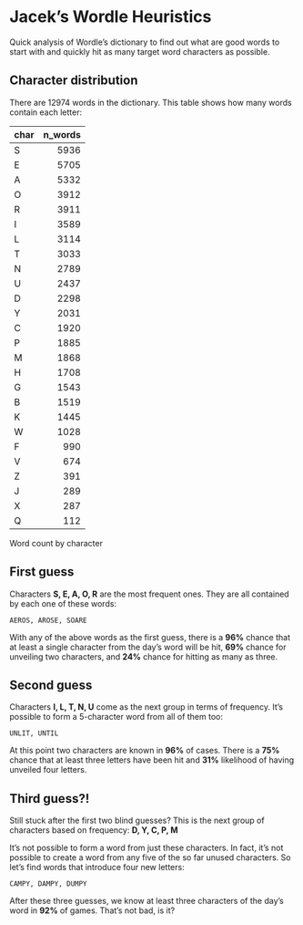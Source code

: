 # Jacek’s Wordle Heuristics

Quick analysis of Wordle’s dictionary to find out what are good words to
start with and quickly hit as many target word characters as possible.

## Character distribution

There are 12974 words in the dictionary. This table shows how many words
contain each letter:

| char | n_words |
|:-----|--------:|
| S    |    5936 |
| E    |    5705 |
| A    |    5332 |
| O    |    3912 |
| R    |    3911 |
| I    |    3589 |
| L    |    3114 |
| T    |    3033 |
| N    |    2789 |
| U    |    2437 |
| D    |    2298 |
| Y    |    2031 |
| C    |    1920 |
| P    |    1885 |
| M    |    1868 |
| H    |    1708 |
| G    |    1543 |
| B    |    1519 |
| K    |    1445 |
| W    |    1028 |
| F    |     990 |
| V    |     674 |
| Z    |     391 |
| J    |     289 |
| X    |     287 |
| Q    |     112 |

Word count by character

## First guess

Characters **S, E, A, O, R** are the most frequent ones. They are all
contained by each one of these words:

    AEROS, AROSE, SOARE

With any of the above words as the first guess, there is a **96%**
chance that at least a single character from the day’s word will be hit,
**69%** chance for unveiling two characters, and **24%** chance for
hitting as many as three.

## Second guess

Characters **I, L, T, N, U** come as the next group in terms of
frequency. It’s possible to form a 5-character word from all of them
too:

    UNLIT, UNTIL

At this point two characters are known in **96%** of cases. There is a
**75%** chance that at least three letters have been hit and **31%**
likelihood of having unveiled four letters.

## Third guess?!

Still stuck after the first two blind guesses? This is the next group of
characters based on frequency: **D, Y, C, P, M**

It’s not possible to form a word from just these characters. In fact,
it’s not possible to create a word from any five of the so far unused
characters. So let’s find words that introduce four new letters:

    CAMPY, DAMPY, DUMPY

After these three guesses, we know at least three characters of the
day’s word in **92%** of games. That’s not bad, is it?
